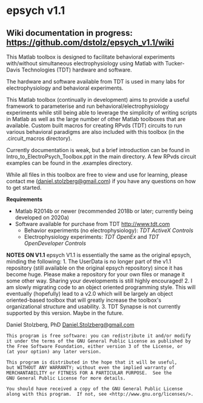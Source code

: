 # epsych v1.1

## Wiki documentation in progress: https://github.com/dstolz/epsych_v1.1/wiki

This Matlab toolbox is designed to facilitate behavioral experiments with/without simultaneous electrophysiology using Matlab with Tucker-Davis Technologies (TDT) hardware and software.

The hardware and software available from TDT is used in many labs for electrophysiology and behavioral experiments.  

This Matlab toolbox (continually in development) aims to provide a useful framework to parameterise and run behavioral/electrophysiology experiments while still being able to leverage the simplicity of writing scripts in Matlab as well as the large number of other Matlab toolboxes that are available.  Custom built macros for creating RPvds (TDT) circuits to run various behavioral paradigms are also included with this toolbox (in the .circuit_macros directory). 

Currently documentation is weak, but a brief introduction can be found in  Intro_to_ElectroPsych_Toolbox.ppt in the main directory.  A few RPvds circuit examples can be found in the .examples directory.

While all files in this toolbox are free to view and use for learning, please contact me (daniel.stolzberg@gmail.com) if you have any questions on how to get started.

**Requirements**
* Matlab R2014b or newer (recommended 2018b or later; currently being developed on 2020a)
* Software available for purchase from TDT http://www.tdt.com
	* Behavior experiments (no electrophysiology):	*TDT ActiveX Controls*
	* Electrophysiology experiments:  *TDT OpenEx* and *TDT OpenDeveloper Controls*
		
		
**NOTES ON V1.1**
epsych V1.1 is essentially the same as the original epsych, minding the following:
	1. The UserData is no longer part of the v1.1 repository (still available on the original epsych repository) since it has become huge.  Please make a repository for your own files or manage it some other way.  Sharing your developments is still highly encouraged!
	2. I am slowly migrating code to an object oriented programming style.  This will eventually (hopefully) lead to a v2.0 which will be largely an object oriented-based toolbox that will greatly increase the toolbox's organizational structure and usability.
	3. TDT Synapse is not currently supported by this version.  Maybe in the future.
		
		
Daniel Stolzberg, PhD
Daniel.Stolzberg@gmail.com


    This program is free software: you can redistribute it and/or modify
    it under the terms of the GNU General Public License as published by
    the Free Software Foundation, either version 3 of the License, or
    (at your option) any later version.

    This program is distributed in the hope that it will be useful,
    but WITHOUT ANY WARRANTY; without even the implied warranty of
    MERCHANTABILITY or FITNESS FOR A PARTICULAR PURPOSE.  See the
    GNU General Public License for more details.

    You should have received a copy of the GNU General Public License
    along with this program.  If not, see <http://www.gnu.org/licenses/>.
